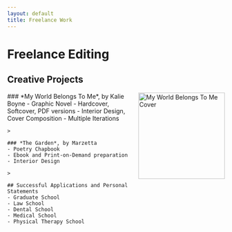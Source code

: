 ```yaml
---
layout: default
title: Freelance Work
---
```


# Freelance Editing 

## Creative Projects 
<div style="display: flex; align-items: flex-start;">
  <div style="flex: 1;">
    ### *My World Belongs To Me*, by Kalie Boyne
    - Graphic Novel
    - Hardcover, Softcover, PDF versions
    - Interior Design, Cover Composition
    - Multiple Iterations 

    >

    ### *The Garden*, by Marzetta 
    - Poetry Chapbook
    - Ebook and Print-on-Demand preparation 
    - Interior Design

    > 

    ## Successful Applications and Personal Statements
    - Graduate School
    - Law School
    - Dental School
    - Medical School
    - Physical Therapy School
  </div>

  <div style="flex: 0 0 auto; margin-left: 20px;">
    <img src="{{ '/assets/MWBTM.png' | relative_url }}" alt="My World Belongs To Me Cover" style="width: 200px; height: auto;">
  </div>
</div>
